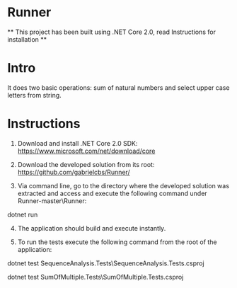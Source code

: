 # Runner

** This project has been built using .NET Core 2.0, read Instructions for installation **

# Intro
It does two basic operations: sum of natural numbers and select upper case letters from string.

# Instructions
1. Download and install .NET Core 2.0 SDK: https://www.microsoft.com/net/download/core

2. Download the developed solution from its root: https://github.com/gabrielcbs/Runner/

3. Via command line, go to the directory where the developed solution was extracted and access and execute the following command under Runner-master\Runner:

  dotnet run

4. The application should build and execute instantly.

5. To run the tests execute the following command from the root of the application:
 
  dotnet test SequenceAnalysis.Tests\SequenceAnalysis.Tests.csproj
 
  dotnet test SumOfMultiple.Tests\SumOfMultiple.Tests.csproj
